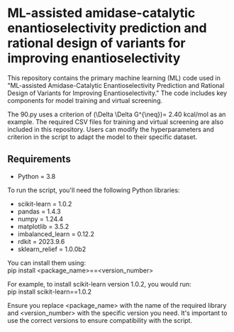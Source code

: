 # ML-assisted amidase-catalytic enantioselectivity prediction and rational design of variants for improving enantioselectivity
This repository contains the primary machine learning (ML) code used in "ML-assisted Amidase-Catalytic Enantioselectivity Prediction and Rational Design of Variants for Improving Enantioselectivity." The code includes key components for model training and virtual screening. 

The 90.py uses a criterion of \(\Delta \Delta G^{\neq}\)= 2.40 kcal/mol as an example. The required CSV files for training and virtual screening are also included in this repository. Users can modify the hyperparameters and criterion in the script to adapt the model to their specific dataset. 

## Requirements
- Python = 3.8

To run the script, you'll need the following Python libraries:
- scikit-learn = 1.0.2
- pandas = 1.4.3
- numpy = 1.24.4
- matplotlib = 3.5.2
- imbalanced_learn = 0.12.2
- rdkit = 2023.9.6
- sklearn_relief = 1.0.0b2
  
You can install them using:  
pip install <package_name>==<version_number>  
  
For example, to install scikit-learn version 1.0.2, you would run:  
pip install scikit-learn==1.0.2

Ensure you replace <package_name> with the name of the required library and <version_number> with the specific version you need. It's important to use the correct versions to ensure compatibility with the script.
